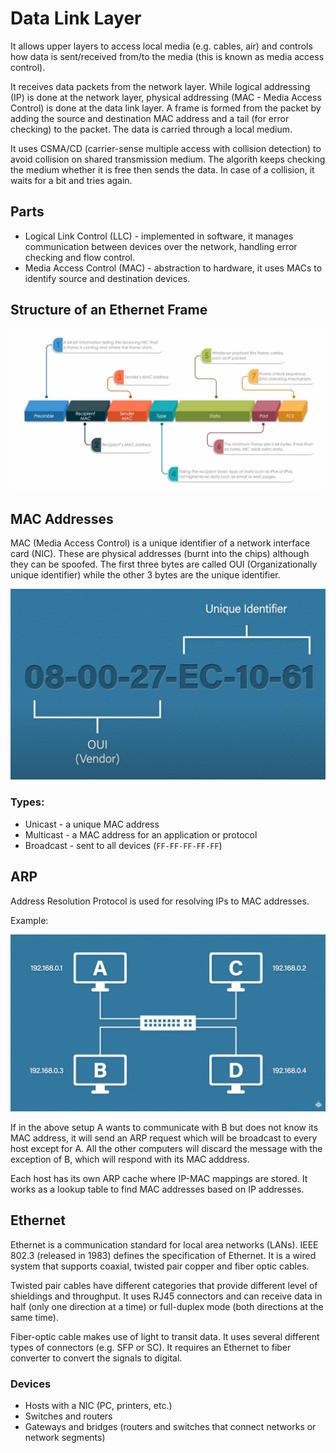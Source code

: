 # Data Link Layer

It allows upper layers to access local media (e.g. cables, air) and controls how data is sent/received from/to the media (this is known as media access control).

It receives data packets from the network layer. While logical addressing (IP) is done at the network layer, physical addressing (MAC - Media Access Control) is done at the data link layer. A frame is formed from the packet by adding the source and destination MAC address and a tail (for error checking) to the packet. The data is carried through a local medium.

It uses CSMA/CD (carrier-sense multiple access with collision detection) to avoid collision on shared transmission medium. The algorith keeps checking the medium whether it is free then sends the data. In case of a collision, it waits for a bit and tries again.

## Parts

* Logical Link Control (LLC) - implemented in software, it manages communication between devices over the network, handling error checking and flow control.
* Media Access Control (MAC) - abstraction to hardware, it uses MACs to identify source and destination devices.

## Structure of an Ethernet Frame

![](./images/data_link_layer/ethernet_frame.png)

## MAC Addresses

MAC (Media Access Control) is a unique identifier of a network interface card (NIC). These are physical addresses (burnt into the chips) although they can be spoofed. The first three bytes are called OUI (Organizationally unique identifier) while the other 3 bytes are the unique identifier.

![](./images/data_link_layer/mac.png)

### Types:

* Unicast - a unique MAC address
* Multicast - a MAC address for an application or protocol
* Broadcast - sent to all devices (`FF-FF-FF-FF-FF`)

## ARP

Address Resolution Protocol is used for resolving IPs to MAC addresses.

Example:

![](./images/data_link_layer/network.png)

If in the above setup A wants to communicate with B but does not know its MAC address, it will send an ARP request which will be broadcast to every host except for A. All the other computers will discard the message with the exception of B, which will respond with its MAC adddress.

Each host has its own ARP cache where IP-MAC mappings are stored. It works as a lookup table to find MAC addresses based on IP addresses.

## Ethernet

Ethernet is a communication standard for local area networks (LANs). IEEE 802.3 (released in 1983) defines the specification of Ethernet. It is a wired system that supports coaxial, twisted pair copper and fiber optic cables.

Twisted pair cables have different categories that provide different level of shieldings and throughput. It uses RJ45 connectors and can receive data in half (only one direction at a time) or full-duplex mode (both directions at the same time).

Fiber-optic cable makes use of light to transit data. It uses several different types of connectors (e.g. SFP or SC). It requires an Ethernet to fiber converter to convert the signals to digital.

### Devices

* Hosts with a NIC (PC, printers, etc.)
* Switches and routers
* Gateways and bridges (routers and switches that connect networks or network segments)